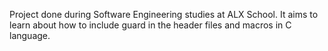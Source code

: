 Project done during Software Engineering studies at ALX School. It aims to learn about how to include guard in the header files and macros in C language.
